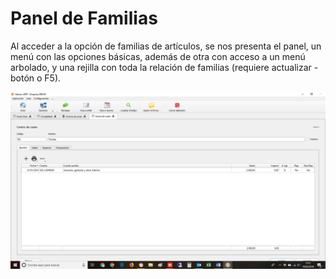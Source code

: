 # Panel de Familias

Al acceder a la opción de familias de artículos, se nos presenta el panel, un menú con las opciones básicas, además de otra con acceso a un menú arbolado, y una rejilla con toda la relación de familias \(requiere actualizar - botón o F5\).

![](../../../.gitbook/assets/image%20%28159%29.png)

